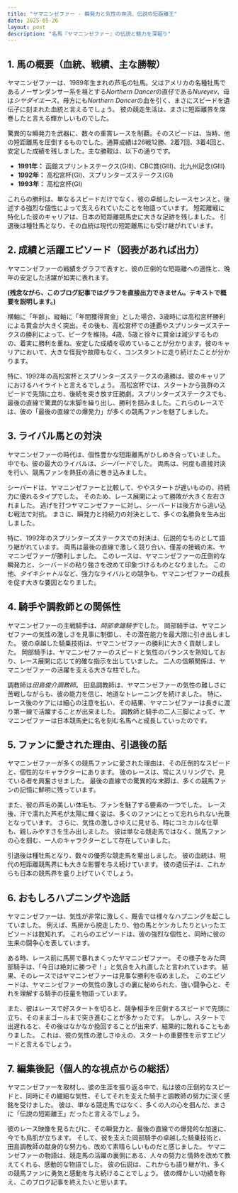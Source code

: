 ```yaml
---
title: "ヤマニンゼファー - 瞬発力と気性の奔流、伝説の短距離王"
date: 2025-05-26
layout: post
description: "名馬『ヤマニンゼファー』の伝説と魅力を深堀り"
---
```


## 1. 馬の概要（血統、戦績、主な勝鞍）

ヤマニンゼファーは、1989年生まれの芦毛の牡馬。父はアメリカの名種牡馬であるノーザンダンサー系を祖とする*Northern Dancer*の直仔である*Nureyev*、母は*シヤダイエース*。母方にも*Northern Dancer*の血を引く、まさにスピードを遺伝子に刻まれた血統と言えるでしょう。  彼の競走生活は、まさに短距離界を席巻したと言える輝かしいものでした。

驚異的な瞬発力を武器に、数々の重賞レースを制覇。そのスピードは、当時、他の短距離馬を圧倒するものでした。通算成績は26戦12勝、2着7回、3着4回と、安定した成績を残しました。主な勝鞍は、以下の通りです。

* **1991年：**  函館スプリントステークス(GIII)、CBC賞(GIII)、北九州記念(GIII)
* **1992年：**  高松宮杯(GI)、スプリンターズステークス(GI)
* **1993年：**  高松宮杯(GI)


これらの勝利は、単なるスピードだけでなく、彼の卓越したレースセンスと、後述する強烈な個性によって支えられていたことを物語っています。  短距離戦に特化した彼のキャリアは、日本の短距離競馬史に大きな足跡を残しました。  引退後は種牡馬となり、その血統は現代の短距離馬にも受け継がれています。


## 2. 成績と活躍エピソード（図表があれば出力）

ヤマニンゼファーの戦績をグラフで表すと、彼の圧倒的な短距離への適性と、晩年の安定した活躍が如実に表れます。

**(残念ながら、このブログ記事ではグラフを直接出力できません。テキストで概要を説明します。)**

横軸に「年齢」、縦軸に「年間獲得賞金」とした場合、3歳時には高松宮杯勝利による賞金が大きく突出。その後も、高松宮杯での連覇やスプリンターズステークスの勝利によって、ピークを維持。4歳、5歳と徐々に賞金は減少するものの、着実に勝利を重ね、安定した成績を収めていることが分かります。彼のキャリアにおいて、大きな怪我や故障もなく、コンスタントに走り続けたことが分かります。


特に、1992年の高松宮杯とスプリンターズステークスの連勝は、彼のキャリアにおけるハイライトと言えるでしょう。  高松宮杯では、スタートから抜群のスピードで先頭に立ち、後続を突き放す圧勝劇。スプリンターズステークスでも、最後の直線で驚異的な末脚を繰り出し、勝利を掴みました。これらのレースでは、彼の「最後の直線での爆発力」が多くの競馬ファンを魅了しました。


## 3. ライバル馬との対決

ヤマニンゼファーの時代は、個性豊かな短距離馬がひしめき合っていました。  中でも、彼の最大のライバルは、*シーバード*でした。  両馬は、何度も直接対決を行い、競馬ファンを熱狂の渦に巻き込みました。

シーバードは、ヤマニンゼファーと比較して、ややスタートが遅いものの、持続力に優れるタイプでした。  そのため、レース展開によって勝敗が大きく左右されました。  逃げを打つヤマニンゼファーに対し、シーバードは後方から追い込む戦法で対抗。  まさに、瞬発力と持続力の対決として、多くの名勝負を生み出しました。

特に、1992年のスプリンターズステークスでの対決は、伝説的なものとして語り継がれています。  両馬は最後の直線で激しく競り合い、僅差の接戦の末、ヤマニンゼファーが勝利しました。  このレースは、ヤマニンゼファーの圧倒的な瞬発力と、シーバードの粘り強さを改めて印象づけるものとなりました。  この他、*タイキシャトル*など、強力なライバルとの競争も、ヤマニンゼファーの成長を促す大きな要因となりました。


## 4. 騎手や調教師との関係性

ヤマニンゼファーの主戦騎手は、*岡部幸雄騎手*でした。  岡部騎手は、ヤマニンゼファーの気性の激しさを見事に制御し、その潜在能力を最大限に引き出しました。  彼の卓越した騎乗技術は、ヤマニンゼファーの勝利に大きく貢献しました。  岡部騎手は、ヤマニンゼファーのスピードと気性のバランスを熟知しており、レース展開に応じて的確な指示を出していました。  二人の信頼関係は、ヤマニンゼファーの活躍を支える大きな柱でした。

調教師は*田島俊介調教師*。  田島調教師は、ヤマニンゼファーの気性の難しさに苦戦しながらも、彼の能力を信じ、地道なトレーニングを続けました。  特に、レース後のケアには細心の注意を払い、その結果、ヤマニンゼファーは長きに渡り第一線で活躍することが出来ました。  調教師と騎手の二人三脚によって、ヤマニンゼファーは日本競馬史に名を刻む名馬へと成長していったのです。


## 5. ファンに愛された理由、引退後の話

ヤマニンゼファーが多くの競馬ファンに愛された理由は、その圧倒的なスピードと、個性的なキャラクターにあります。  彼のレースは、常にスリリングで、見ている者を興奮させました。  最後の直線での驚異的な末脚は、多くの競馬ファンの記憶に鮮明に残っています。

また、彼の芦毛の美しい体毛も、ファンを魅了する要素の一つでした。  レース後、汗で濡れた芦毛が太陽に輝く姿は、多くのファンにとって忘れられない光景となっています。  さらに、気性の激しさゆえに見せる、時にコミカルな仕草も、親しみやすさを生み出しました。  彼は単なる競走馬ではなく、競馬ファンの心を掴む、一人のキャラクターとして存在していました。

引退後は種牡馬となり、数々の優秀な競走馬を輩出しました。  彼の血統は、現代の短距離競馬界にも大きな影響を与え続けています。  彼の遺伝子は、これからも日本の競馬界を盛り上げていくでしょう。


## 6. おもしろハプニングや逸話

ヤマニンゼファーは、気性が非常に激しく、厩舎では様々なハプニングを起こしていました。  例えば、馬房から脱走したり、他の馬とケンカしたりといったエピソードは数知れず。  これらのエピソードは、彼の強烈な個性と、同時に彼の生来の闘争心を表しています。

ある時、レース前に馬房で暴れまくったヤマニンゼファー。  その様子をみた岡部騎手は、「今日は絶対に勝つぞ！」と気合を入れ直したと言われています。  結果、そのレースではヤマニンゼファーは見事な勝利を収めました。  このエピソードは、ヤマニンゼファーの気性の激しさの裏に秘められた、強い闘争心と、それを理解する騎手の技量を物語っています。

また、彼はレースで好スタートを切ると、競争相手を圧倒するスピードで先頭に立ち、そのままゴールまで突き進むことが多かったです。  しかし、スタートで出遅れると、その後はなかなか挽回することが出来ず、結果的に敗れることもありました。  これは、彼の気性の激しさゆえの、スタートの重要性を示すエピソードと言えるでしょう。


## 7. 編集後記（個人的な視点からの総括）

ヤマニンゼファーを取材し、彼の生涯を振り返る中で、私は彼の圧倒的なスピードと、同時にその繊細な気性、そしてそれを支えた騎手と調教師の努力に深く感銘を受けました。  彼は、単なる競走馬ではなく、多くの人の心を掴んだ、まさに「伝説の短距離王」だったと言えるでしょう。

彼のレース映像を見るたびに、その瞬発力と、最後の直線での爆発的な加速に、今でも鳥肌が立ちます。  そして、彼を支えた岡部騎手の卓越した騎乗技術と、田島調教師の献身的な努力も、改めて素晴らしいものだと感じました。  ヤマニンゼファーの物語は、競走馬の活躍の裏側にある、人々の努力と情熱を改めて教えてくれる、感動的な物語でした。  彼の伝説は、これからも語り継がれ、多くの競馬ファンに勇気と感動を与え続けることでしょう。  彼の輝かしい功績を称え、このブログ記事を終えたいと思います。
